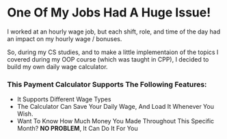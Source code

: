 # One Of My Jobs Had A Huge Issue!

I worked at an hourly wage job, but each shift, role, and time of the day had an impact on my hourly wage / bonuses.

So, during my CS studies, and to make a little implementaion of the topics I covered during my OOP course (which was taught in CPP), I decided to build my own daily wage calculator.

### This Payment Calculator Supports The Following Features:
* It Supports Different Wage Types
* The Calculator Can Save Your Daily Wage, And Load It Whenever You Wish.
* Want To Know How Much Money You Made Throughout This Specific Month? **NO PROBLEM**, It Can Do It For You


